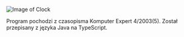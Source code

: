 ![Image of Clock](https://github.com/marcelsawicki/Practice/blob/master/TypeScript/ClockShield/ClockDemo.png)  

Program pochodzi z czasopisma Komputer Expert 4/2003(5).
Został przepisany z języka Java na TypeScript.